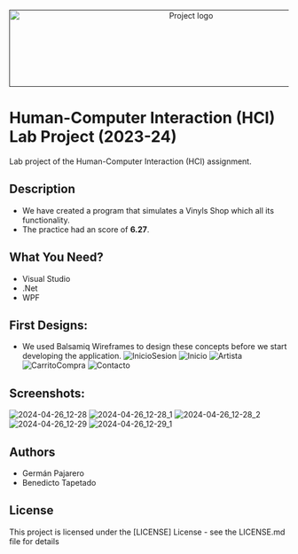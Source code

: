 <p align="center">
  <a href="" rel="noopener">
 <img width=640px height=139px src="https://www.uclm.es/images/logos//-/media/Files/C01-Centros/Ta-ccss/Logos/Logo_FFCCSSTTI_UCLM-background.ashx" alt="Project logo"></a>
</p>

# Human-Computer Interaction (HCI) Lab Project (2023-24)
Lab project of the Human-Computer Interaction (HCI) assignment.

## Description
* We have created a program that simulates a Vinyls Shop which all its functionality.
* The practice had an score of **6.27**.

## What You Need?
* Visual Studio
* .Net
* WPF

## First Designs:
* We used Balsamiq Wireframes to design these concepts before we start developing the application.
![InicioSesion](https://github.com/gmnpjpn/ProyectoLab_IPO1/assets/75335349/c8103ffc-3c24-4972-b3f9-509a99b9a049)
![Inicio](https://github.com/gmnpjpn/ProyectoLab_IPO1/assets/75335349/367915d2-07ac-4451-ab46-bf9895e14170)
![Artista](https://github.com/gmnpjpn/ProyectoLab_IPO1/assets/75335349/71bdbf20-a665-42d8-b046-c0f0a6aec7da)
![CarritoCompra](https://github.com/gmnpjpn/ProyectoLab_IPO1/assets/75335349/dd60fafa-434d-473c-9d4a-4980e41b9961)
![Contacto](https://github.com/gmnpjpn/ProyectoLab_IPO1/assets/75335349/04193569-20b7-4b89-8608-4befd87957d2)


## Screenshots:
![2024-04-26_12-28](https://github.com/gmnpjpn/ProyectoLab_IPO1/assets/75335349/8ec9c9fc-b989-46d0-97d2-1a04a34cbcf0)
![2024-04-26_12-28_1](https://github.com/gmnpjpn/ProyectoLab_IPO1/assets/75335349/fab73c07-9a48-425e-814f-b64f4e36e181)
![2024-04-26_12-28_2](https://github.com/gmnpjpn/ProyectoLab_IPO1/assets/75335349/0bed8e54-144f-404b-82b9-47120fbf35ee)
![2024-04-26_12-29](https://github.com/gmnpjpn/ProyectoLab_IPO1/assets/75335349/ace9c3f3-c234-4bcd-b92f-94cee06e42f0)
![2024-04-26_12-29_1](https://github.com/gmnpjpn/ProyectoLab_IPO1/assets/75335349/aa8f7e91-39ea-4b99-85a0-95ab2a4b1696)


## Authors
* Germán Pajarero
* Benedicto Tapetado

## License
This project is licensed under the [LICENSE] License - see the LICENSE.md file for details
